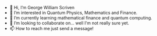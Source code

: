 - 👋 Hi, I’m George William Scriven
- 👀 I’m interested in Quantum Physics, Mathematics and Finance.
- 🌱 I’m currently learning mathematical finance and quantum computing.
- 💞️ I’m looking to collaborate on... well I'm not really sure yet.
- 📫 How to reach me just send a message!

<!---
GeorgeWilliam1999/GeorgeWilliam1999 is a ✨ special ✨ repository because its `README.md` (this file) appears on your GitHub profile.
You can click the Preview link to take a look at your changes.
--->
